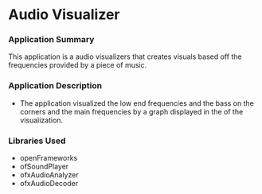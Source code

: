 #  Audio Visualizer

### Application Summary
This application is a audio visualizers that creates visuals based off the frequencies provided by a piece of music.

### Application Description
* The application visualized the low end frequencies and the bass on the corners and the main frequencies by a graph displayed in the of the visualization.

### Libraries Used
* openFrameworks
* ofSoundPlayer
* ofxAudioAnalyzer
* ofxAudioDecoder

